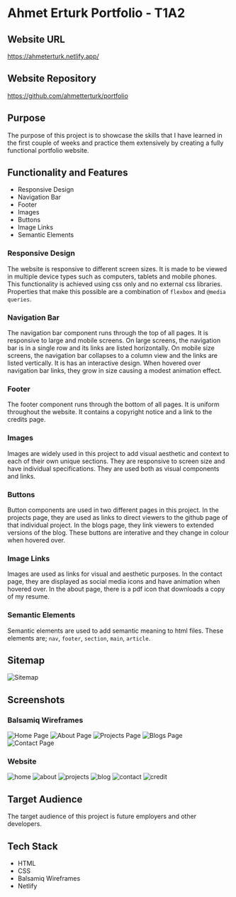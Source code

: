 # Ahmet Erturk Portfolio - T1A2

## Website URL
https://ahmeterturk.netlify.app/

## Website Repository
https://github.com/ahmetterturk/portfolio

## Purpose
The purpose of this project is to showcase the skills that I have learned in the first couple of weeks and practice them extensively by creating a fully functional portfolio website. 

## Functionality and Features
* Responsive Design
* Navigation Bar
* Footer
* Images
* Buttons
* Image Links
* Semantic Elements

### Responsive Design
The website is responsive to different screen sizes. It is made to be viewed in multiple device types such as computers, tablets and mobile phones. This functionality is achieved using css only and no external css libraries. Properties that make this possible are a combination of `flexbox` and `@media queries`.

### Navigation Bar
The navigation bar component runs through the top of all pages. It is responsive to large and mobile screens. On large screens, the navigation bar is in a single row and its links are listed horizontally. On mobile size screens, the navigation bar collapses to a column view and the links are listed vertically. It is has an interactive design. When hovered over navigation bar links, they grow in size causing a modest animation effect. 

### Footer
The footer component runs through the bottom of all pages. It is uniform throughout the website. It contains a copyright notice and a link to the credits page.
 
### Images
Images are widely used in this project to add visual aesthetic and context to each of their own unique sections. They are responsive to screen size and have individual specifications. They are used both as visual components and links. 

### Buttons
Button components are used in two different pages in this project. In the projects page, they are used as links to direct viewers to the github page of that individual project. In the blogs page, they link viewers to extended versions of the blog. These buttons are interative and they change in colour when hovered over. 

### Image Links
Images are used as links for visual and aesthetic purposes. In the contact page, they are displayed as social media icons and have animation when hovered over. In the about page, there is a pdf icon that downloads a copy of my resume. 

### Semantic Elements
Semantic elements are used to add semantic meaning to html files. These elements are; `nav`, `footer`, `section`, `main`, `article`.

## Sitemap
![Sitemap](images/readme-images/Sitemap.png)

## Screenshots
### Balsamiq Wireframes
![Home Page](images/readme-images/Home.png)
![About Page](images/readme-images/About.png)
![Projects Page](images/readme-images/Projects.png)
![Blogs Page](images/readme-images/Blog.png)
![Contact Page](images/readme-images/Social.png)

### Website 
![home](images/readme-images/sshome.png)
![about](images/readme-images/ssabout.png)
![projects](images/readme-images/ssprojects.png)
![blog](images/readme-images/ssblog.png)
![contact](images/readme-images/sscontact.png)
![credit](images/readme-images/sscredit.png)

## Target Audience
The target audience of this project is future employers and other developers.

## Tech Stack
* HTML
* CSS 
* Balsamiq Wireframes
* Netlify